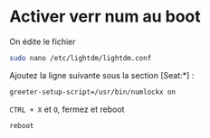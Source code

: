 # Activer verr num au boot

On édite le fichier

```bash
sudo nano /etc/lightdm/lightdm.conf
```

Ajoutez la ligne suivante sous la section [Seat:*] :

```bash
greeter-setup-script=/usr/bin/numlockx on
```

`CTRL + X` et `O`, fermez et reboot

```bash
reboot
```
